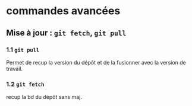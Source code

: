 # commandes avancées

## Mise à jour : `git fetch`, `git pull`

### 1.1 `git pull`

Permet de recup la version du dépôt et de la fusionner avec la version de travail.

### 1.2 `git fetch`
recup la bd du dépôt sans maj.
